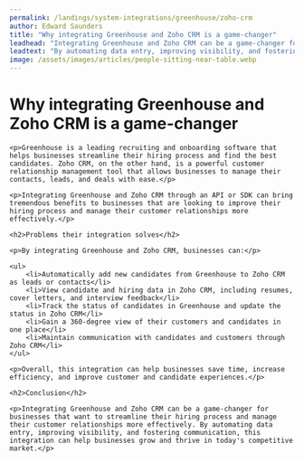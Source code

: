 ```yaml
---
permalink: /landings/system-integrations/greenhouse/zoho-crm
author: Edward Saunders
title: "Why integrating Greenhouse and Zoho CRM is a game-changer"
leadhead: "Integrating Greenhouse and Zoho CRM can be a game-changer for businesses that want to streamline their hiring process and manage their customer relationships more effectively"
leadtext: "By automating data entry, improving visibility, and fostering communication, this integration can help businesses grow and thrive in today's competitive market."
image: /assets/images/articles/people-sitting-near-table.webp
---
```

<div class="arttext">	<h1>Why integrating Greenhouse and Zoho CRM is a game-changer</h1>

	<p>Greenhouse is a leading recruiting and onboarding software that helps businesses streamline their hiring process and find the best candidates. Zoho CRM, on the other hand, is a powerful customer relationship management tool that allows businesses to manage their contacts, leads, and deals with ease.</p>

	<p>Integrating Greenhouse and Zoho CRM through an API or SDK can bring tremendous benefits to businesses that are looking to improve their hiring process and manage their customer relationships more effectively.</p>

	<h2>Problems their integration solves</h2>

	<p>By integrating Greenhouse and Zoho CRM, businesses can:</p>

	<ul>
		<li>Automatically add new candidates from Greenhouse to Zoho CRM as leads or contacts</li>
		<li>View candidate and hiring data in Zoho CRM, including resumes, cover letters, and interview feedback</li>
		<li>Track the status of candidates in Greenhouse and update the status in Zoho CRM</li>
		<li>Gain a 360-degree view of their customers and candidates in one place</li>
		<li>Maintain communication with candidates and customers through Zoho CRM</li>
	</ul>

	<p>Overall, this integration can help businesses save time, increase efficiency, and improve customer and candidate experiences.</p>

	<h2>Conclusion</h2>

	<p>Integrating Greenhouse and Zoho CRM can be a game-changer for businesses that want to streamline their hiring process and manage their customer relationships more effectively. By automating data entry, improving visibility, and fostering communication, this integration can help businesses grow and thrive in today's competitive market.</p>
</div>